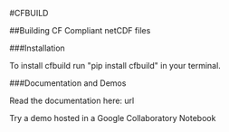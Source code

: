 #CFBUILD

##Building CF Compliant netCDF files

###Installation
<p>To install cfbuild run "pip install cfbuild" in your terminal.</p>

###Documentation and Demos
<p>Read the documentation here: url</p>
<p>Try a demo hosted in a Google Collaboratory Notebook</p>
